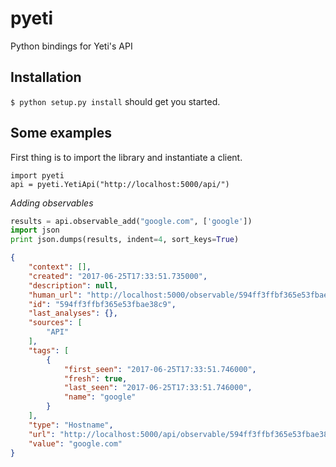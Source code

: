 # pyeti
Python bindings for Yeti's API

## Installation

`$ python setup.py install` should get you started.

## Some examples

First thing is to import the library and instantiate a client.

```
import pyeti
api = pyeti.YetiApi("http://localhost:5000/api/")
```

*Adding observables*

```python
results = api.observable_add("google.com", ['google'])
import json
print json.dumps(results, indent=4, sort_keys=True)
```

```json
{
    "context": [],
    "created": "2017-06-25T17:33:51.735000",
    "description": null,
    "human_url": "http://localhost:5000/observable/594ff3ffbf365e53fbae38c9",
    "id": "594ff3ffbf365e53fbae38c9",
    "last_analyses": {},
    "sources": [
        "API"
    ],
    "tags": [
        {
            "first_seen": "2017-06-25T17:33:51.746000",
            "fresh": true,
            "last_seen": "2017-06-25T17:33:51.746000",
            "name": "google"
        }
    ],
    "type": "Hostname",
    "url": "http://localhost:5000/api/observable/594ff3ffbf365e53fbae38c9",
    "value": "google.com"
}
```
